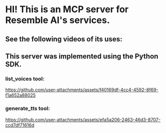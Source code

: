 # HI! This is an MCP server for Resemble AI's services. 

## See the following videos of its uses:
## This server was implemented using the Python SDK.

### **list_voices tool:**
https://github.com/user-attachments/assets/f40169df-4cc4-4592-8f69-f1a652a88025

### **generate_tts tool:**
https://github.com/user-attachments/assets/efa5a206-2463-46d3-8707-ccd7df71616d


